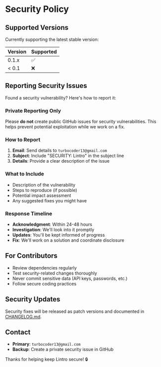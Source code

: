 # Security Policy

## Supported Versions

Currently supporting the latest stable version:

| Version | Supported |
| ------- | --------- |
| 0.1.x   | ✅        |
| < 0.1   | ❌        |

## Reporting Security Issues

Found a security vulnerability? Here's how to report it:

### **Private Reporting Only**

Please **do not** create public GitHub issues for security vulnerabilities. This helps prevent potential exploitation while we work on a fix.

### **How to Report**

1. **Email**: Send details to `turbocoder13@gmail.com`
2. **Subject**: Include "SECURITY: Lintro" in the subject line
3. **Details**: Provide a clear description of the issue

### **What to Include**

- Description of the vulnerability
- Steps to reproduce (if possible)
- Potential impact assessment
- Any suggested fixes you might have

### **Response Timeline**

- **Acknowledgment**: Within 24-48 hours
- **Investigation**: We'll look into it promptly
- **Updates**: You'll be kept informed of progress
- **Fix**: We'll work on a solution and coordinate disclosure

## For Contributors

- Review dependencies regularly
- Test security-related changes thoroughly
- Never commit sensitive data (API keys, passwords, etc.)
- Follow secure coding practices

## Security Updates

Security fixes will be released as patch versions and documented in [CHANGELOG.md](CHANGELOG.md).

## Contact

- **Primary**: `turbocoder13@gmail.com`
- **Backup**: Create a private security issue in GitHub

Thanks for helping keep Lintro secure! 🔒
